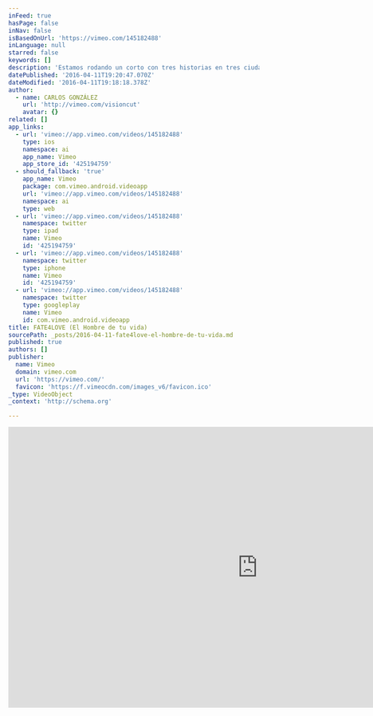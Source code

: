```yaml
---
inFeed: true
hasPage: false
inNav: false
isBasedOnUrl: 'https://vimeo.com/145182488'
inLanguage: null
starred: false
keywords: []
description: 'Estamos rodando un corto con tres historias en tres ciudades: Habana, Madrid y Manhattan, y es en esta última donde conocemos a Marta, interpretada por Soraya Padrao, y con ella pasaremos de conocer el destino irremediable, a el tomar la responsabilidad de ser feliz.'
datePublished: '2016-04-11T19:20:47.070Z'
dateModified: '2016-04-11T19:18:18.378Z'
author:
  - name: CARLOS GONZÁLEZ
    url: 'http://vimeo.com/visioncut'
    avatar: {}
related: []
app_links:
  - url: 'vimeo://app.vimeo.com/videos/145182488'
    type: ios
    namespace: ai
    app_name: Vimeo
    app_store_id: '425194759'
  - should_fallback: 'true'
    app_name: Vimeo
    package: com.vimeo.android.videoapp
    url: 'vimeo://app.vimeo.com/videos/145182488'
    namespace: ai
    type: web
  - url: 'vimeo://app.vimeo.com/videos/145182488'
    namespace: twitter
    type: ipad
    name: Vimeo
    id: '425194759'
  - url: 'vimeo://app.vimeo.com/videos/145182488'
    namespace: twitter
    type: iphone
    name: Vimeo
    id: '425194759'
  - url: 'vimeo://app.vimeo.com/videos/145182488'
    namespace: twitter
    type: googleplay
    name: Vimeo
    id: com.vimeo.android.videoapp
title: FATE4LOVE (El Hombre de tu vida)
sourcePath: _posts/2016-04-11-fate4love-el-hombre-de-tu-vida.md
published: true
authors: []
publisher:
  name: Vimeo
  domain: vimeo.com
  url: 'https://vimeo.com/'
  favicon: 'https://f.vimeocdn.com/images_v6/favicon.ico'
_type: VideoObject
_context: 'http://schema.org'

---
```

<iframe src="https://cdn.embedly.com/widgets/media.html?src=https%3A%2F%2Fplayer.vimeo.com%2Fvideo%2F145182488&amp;url=https%3A%2F%2Fvimeo.com%2F145182488&amp;image=http%3A%2F%2Fi.vimeocdn.com%2Fvideo%2F543217031_1280.jpg&amp;key=b7d04c9b404c499eba89ee7072e1c4f7&amp;type=text%2Fhtml&amp;schema=vimeo" width="1000" height="563" scrolling="no" frameborder="0" allowfullscreen="allowfullscreen" style=""></iframe>